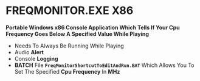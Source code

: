 # FREQMONITOR.EXE X86
**Portable Windows x86 Console Application Which Tells If Your Cpu Frequency Goes Below A Specified Value While Playing**

+ Needs To Always Be Running While Playing
+ Audio **Alert**
+ Console **Logging**
+ **BATCH** File **`FreqMonitorShortcutToEditAndRun.BAT`** Which Allows You To Set The Specified **Cpu Frequency** In **MHz**
